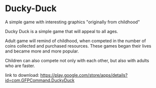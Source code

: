 # Ducky-Duck

A simple game with interesting graphics "originally from childhood"

Ducky Duck is a simple game that will appeal to all ages.

Adult game will remind of childhood, when competed in the number of coins collected and purchased resources. These games began their lives and became more and more popular.

Children can also compete not only with each other, but also with adults who are faster.

link to download: https://play.google.com/store/apps/details?id=com.GFPCommand.DuckyDuck
